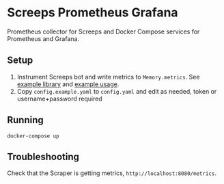 # Screeps Prometheus Grafana

Prometheus collector for Screeps and Docker Compose services for Prometheus and Grafana.

## Setup

1. Instrument Screeps bot and write metrics to `Memory.metrics`. See [example library](https://github.com/ryanrolds/screeps-bot/blob/605bcfc1fa7176a2f5b1699b72ceda17ca4eef87/src/lib/metrics.ts#L12) and [example usage](https://github.com/ryanrolds/screeps-bot/blob/605bcfc1fa7176a2f5b1699b72ceda17ca4eef87/src/main.ts#L151-L153).
2. Copy `config.example.yaml` to `config.yaml` and edit as needed, token or username+password required

## Running

`docker-compose up`

## Troubleshooting

Check that the Scraper is getting metrics, `http://localhost:8080/metrics`.
